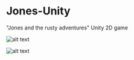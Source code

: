 # Jones-Unity
"Jones and the rusty adventures" Unity 2D game

![alt text](https://raw.githubusercontent.com/Munanga/SpadesCardGame/master/readmePics/jones.JPG) 

![alt text](https://raw.githubusercontent.com/Munanga/SpadesCardGame/master/readmePics/JonesMenu.JPG) 
